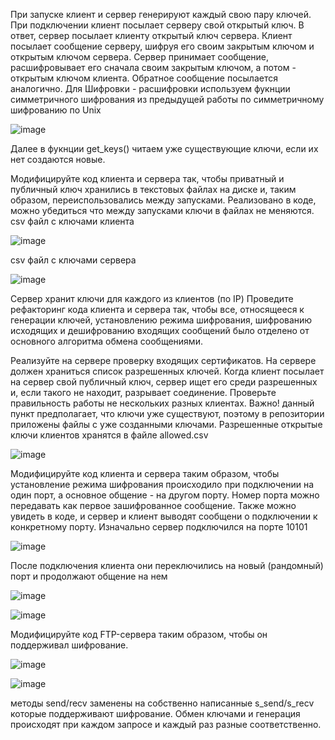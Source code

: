 ﻿При запуске клиент и сервер генерируют каждый свою пару ключей. При подключении клиент посылает серверу свой открытый ключ. В ответ, сервер посылает клиенту открытый ключ сервера. Клиент посылает сообщение серверу, шифруя его своим закрытым ключом и открытым ключом сервера. Сервер принимает сообщение, расшифровывает его сначала своим закрытым ключом, а потом - открытым ключом клиента. Обратное сообщение посылается аналогично. Для Шифровки - расшифровки используем фукнции симметричного шифрования из предыдущей работы по симметричному шифрованию по Unix

![image](Aspose.Words.6a968c65-3539-47b9-96cc-c83a8d26aa46.001.png)

Далее в фукнции get\_keys() читаем уже существующие ключи, если их нет создаются новые.

Модифицируйте код клиента и сервера так, чтобы приватный и публичный ключ хранились в текстовых файлах на диске и, таким образом, переиспользовались между запусками. Реализовано в коде, можно убедиться что между запусками ключи в файлах не меняются. csv файл с ключами клиента

![image](Aspose.Words.6a968c65-3539-47b9-96cc-c83a8d26aa46.002.png)

csv файл с ключами сервера

![image](Aspose.Words.6a968c65-3539-47b9-96cc-c83a8d26aa46.003.png)

Сервер хранит ключи для каждого из клиентов (по IP) Проведите рефакторинг кода клиента и сервера так, чтобы все, относящееся к генерации ключей, установлению режима шифрования, шифрованию исходящих и дешифрованию входящих сообщений было отделено от основного алгоритма обмена сообщениями.


Реализуйте на сервере проверку входящих сертификатов. На сервере должен храниться список разрешенных ключей. Когда клиент посылает на сервер свой публичный ключ, сервер ищет его среди разрешенных и, если такого не находит, разрывает соединение. Проверьте правильность работы не нескольких разных клиентах. Важно! данный пункт предполагает, что ключи уже существуют, поэтому в репозитории приложены файлы с уже созданными ключами. Разрешенные открытые ключи клиентов хранятся в файле allowed.csv

![image](Aspose.Words.6a968c65-3539-47b9-96cc-c83a8d26aa46.006.png)

Модифицируйте код клиента и сервера таким образом, чтобы установление режима шифрования происходило при подключении на один порт, а основное общение - на другом порту. Номер порта можно передавать как первое зашифрованное сообщение. Также можно увидеть в коде, и сервер и клиент выводят сообщени о подключении к конкретному порту. Изначально сервер подключился на порте 10101

![image](Aspose.Words.6a968c65-3539-47b9-96cc-c83a8d26aa46.007.png)

После подключения клиента они переключились на новый (рандомный) порт и продолжают общение на нем

![image](Aspose.Words.6a968c65-3539-47b9-96cc-c83a8d26aa46.008.png)

![image](Aspose.Words.6a968c65-3539-47b9-96cc-c83a8d26aa46.009.png)

Модифицируйте код FTP-сервера таким образом, чтобы он поддерживал шифрование.

![image](Aspose.Words.6a968c65-3539-47b9-96cc-c83a8d26aa46.010.png)

![image](Aspose.Words.6a968c65-3539-47b9-96cc-c83a8d26aa46.011.png)

методы send/recv заменены на собственно написанные s\_send/s\_recv которые поддерживают шифрование. Обмен ключами и генерация происходят при каждом запросе и каждый раз разные соответственно.

